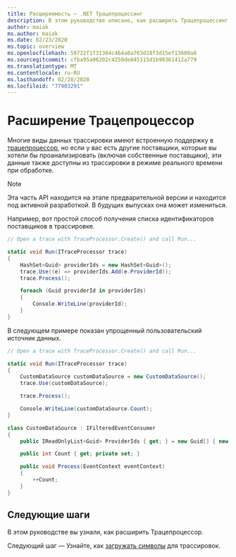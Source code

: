 ```yaml
---
title: Расширяемость — .NET Трацепроцессинг
description: В этом руководстве описано, как расширить Трацепроцессинг .NET.
author: maiak
ms.author: maiak
ms.date: 02/23/2020
ms.topic: overview
ms.openlocfilehash: 59722f1f31364c464a8a763d28f3d15ef13609a8
ms.sourcegitcommit: cfba95a96202c4250de845115d1b99361412a779
ms.translationtype: MT
ms.contentlocale: ru-RU
ms.lasthandoff: 02/28/2020
ms.locfileid: "77903291"
---
```

# <a name="extend-traceprocessor"></a>Расширение Трацепроцессор

Многие виды данных трассировки имеют встроенную поддержку в [трацепроцессор](https://docs.microsoft.com/dotnet/api/microsoft.windows.eventtracing.traceprocessor), но если у вас есть другие поставщики, которые вы хотели бы проанализировать (включая собственные поставщики), эти данные также доступны из трассировки в режиме реального времени при обработке.

> [!NOTE]
> Эта часть API находится на этапе предварительной версии и находится под активной разработкой. В будущих выпусках она может измениться.

Например, вот простой способ получения списка идентификаторов поставщиков в трассировке.

```csharp
// Open a trace with TraceProcessor.Create() and call Run...

static void Run(ITraceProcessor trace)
{
    HashSet<Guid> providerIds = new HashSet<Guid>();
    trace.Use((e) => providerIds.Add(e.ProviderId));
    trace.Process();

    foreach (Guid providerId in providerIds)
    {
        Console.WriteLine(providerId);
    }
}
```

В следующем примере показан упрощенный пользовательский источник данных.

```csharp
// Open a trace with TraceProcessor.Create() and call Run...

static void Run(ITraceProcessor trace)
{
    CustomDataSource customDataSource = new CustomDataSource();
    trace.Use(customDataSource);

    trace.Process();

    Console.WriteLine(customDataSource.Count);
}

class CustomDataSource : IFilteredEventConsumer
{
    public IReadOnlyList<Guid> ProviderIds { get; } = new Guid[] { new Guid("your provider ID") };

    public int Count { get; private set; }

    public void Process(EventContext eventContext)
    {
        ++Count;
    }
}
```

## <a name="next-steps"></a>Следующие шаги

В этом руководстве вы узнали, как расширить Трацепроцессор.

Следующий шаг — Узнайте, как [загружать символы](symbols.md) для трассировок.
